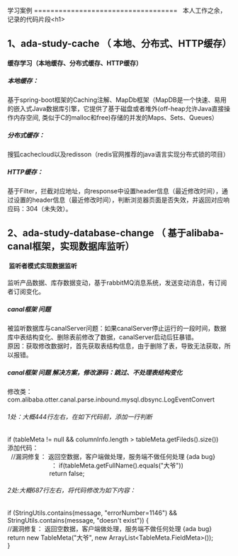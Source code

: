 学习案例
===================================  
  本人工作之余，记录的代码片段\<h1\>
    
1、ada-study-cache （ 本地、分布式、HTTP缓存） 
-----------------------------------   
####  缓存学习（本地缓存、分布式缓存、HTTP缓存）
##### 本地缓存：  <br />
  
  基于spring-boot框架的Caching注解、MapDb框架（MapDB是一个快速、易用的嵌入式Java数据库引擎，它提供了基于磁盘或者堆外(off-heap允许Java直接操作内存空间, 类似于C的malloc和free)存储的并发的Maps、Sets、Queues）
  
  ##### 分布式缓存：
  
  搜狐cachecloud以及redisson（redis官网推荐的java语言实现分布式锁的项目）
  ##### HTTP缓存：  
  
  基于Filter，拦截对应地址，向response中设置header信息（最近修改时间），通过设置的header信息（最近修改时间），判断浏览器页面是否失效，并返回对应响应码：304（未失效）。
  
  
2、ada-study-database-change （ 基于alibaba-canal框架，实现数据库监听） 
-----------------------------------   
####  监听者模式实现数据监听

 监听产品数据、库存数据变动，基于rabbitMQ消息系统，发送变动消息，有订阅者订阅变化。
 
 ##### canal框架 问题
 
 被监听数据库与canalServer问题：如果canalServer停止运行的一段时间，数据库中表结构变化、删除表前修改了数据，canalServer启动后狂暴错。<br />
 原因：获取修改数据时，首先获取表结构信息，由于删除了表，导致无法获取，所以报错。<br />
 
 ##### canal框架 问题 解决方案，修改源码：跳过、不处理表结构变化<br />
 
修改类：com.alibaba.otter.canal.parse.inbound.mysql.dbsync.LogEventConvert<br />
###### 1处：大概444行左右，在如下代码前，添加一行判断<br />

if (tableMeta != null && columnInfo.length > tableMeta.getFileds().size())<br />
添加代码：<br />
   //漏洞修复： 返回空数据，客户端做处理，服务端不做任何处理 {ada bug}        <br />                          ：
 if(tableMeta.getFullName().equals("大爷"))          <br />                        
 		return false;                                              <br />       
    
###### 2处:大概687行左右，将代码修改为如下内容：<br />

   if (StringUtils.contains(message, "errorNumber=1146") && StringUtils.contains(message, "doesn't exist")) {<br />
       //漏洞修复： 返回空数据，客户端做处理，服务端不做任何处理 {ada bug}<br />
        return new TableMeta("大爷", new ArrayList<TableMeta.FieldMeta>());<br />
   }<br />
 



